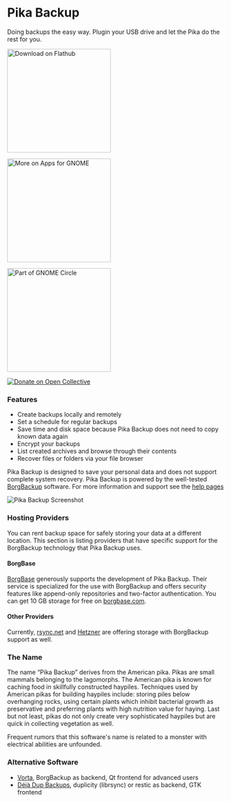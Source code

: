 # Pika Backup

Doing backups the easy way. Plugin your USB drive and let the Pika do the rest for you.

[<img width='240' alt='Download on Flathub' src='https://flathub.org/assets/badges/flathub-badge-en.png' />](https://flathub.org/apps/details/org.gnome.World.PikaBackup)

[<img width='240' alt='More on Apps for GNOME' src='https://gitlab.gnome.org/World/pika-backup/uploads/2406312cda45cf979df75f1e15263c54/button.png' />](https://apps.gnome.org/app/PikaBackup/)

[<img width='240' alt='Part of GNOME Circle' src='https://gitlab.gnome.org/Teams/Circle/-/raw/91de93edbb3e75eb0882d56bd466e58b525135d5/assets/button/circle-button-fullcolor.svg' />](https://circle.gnome.org/)

[<img alt='Donate on Open Collective' src='https://opencollective.com/pika-backup/donate/button.png?color=blue' />](https://opencollective.com/pika-backup)

### Features

<ul>
      <li>Create backups locally and remotely</li>
      <li>Set a schedule for regular backups</li>
      <li>Save time and disk space because Pika Backup does not need to copy known data again</li>
      <li>Encrypt your backups</li>
      <li>List created archives and browse through their contents</li>
      <li>Recover files or folders via your file browser</li>
</ul>

Pika Backup is designed to save your personal data and does not support complete system recovery. Pika Backup is powered by the well-tested [BorgBackup](https://www.borgbackup.org/support/fund.html) software. For more information and support see the [help pages](https://world.pages.gitlab.gnome.org/pika-backup/help/C/)

![Pika Backup Screenshot](https://gitlab.gnome.org/World/pika-backup/uploads/9fa4c818e0f8fda6983ca671f363698a/screenshot-1.png)

### Hosting Providers

You can rent backup space for safely storing your data at a different location. This section is listing providers that have specific support for the BorgBackup technology that Pika Backup uses.

#### BorgBase
[BorgBase](https://www.borgbase.com/?utm_source=pika) generously supports the development of Pika Backup. Their service is specialized for the use with BorgBackup and offers security features like append-only repositories and two-factor authentication. You can get 10 GB storage for free on [borgbase.com](https://www.borgbase.com/?utm_source=pika).

#### Other Providers

Currently, [rsync.net](https://www.rsync.net/products/borg.html) and [Hetzner](https://www.hetzner.com/storage/storage-box) are offering storage with BorgBackup support as well.

### The Name

The name “Pika Backup” derives from the American pika. Pikas are small mammals belonging to the lagomorphs. The American pika is known for caching food in skillfully constructed haypiles. Techniques used by American pikas for building haypiles include: storing piles below overhanging rocks, using certain plants which inhibit bacterial growth as preservative and preferring plants with high nutrition value for haying. Last but not least, pikas do not only create very sophisticated haypiles but are quick in collecting vegetation as well.

Frequent rumors that this software's name is related to a monster with electrical abilities are unfounded.

### Alternative Software

- [Vorta](https://flathub.org/apps/details/com.borgbase.Vorta), BorgBackup as backend, Qt frontend for advanced users
- [Déjà Dup Backups](https://flathub.org/apps/details/org.gnome.DejaDup), duplicity (librsync) or restic as backend, GTK frontend

